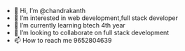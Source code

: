 - 👋 Hi, I’m @chandrakanth
- 👀 I’m interested in web development,full stack developer
- 🌱 I’m currently learning btech 4th year
- 💞️ I’m looking to collaborate on full stack development
- 📫 How to reach me 9652804639

<!---
chandrakanth is a ✨ special ✨ repository because its `README.md` (this file) appears on your GitHub profile.
You can click the Preview link to take a look at your changes.
--->
